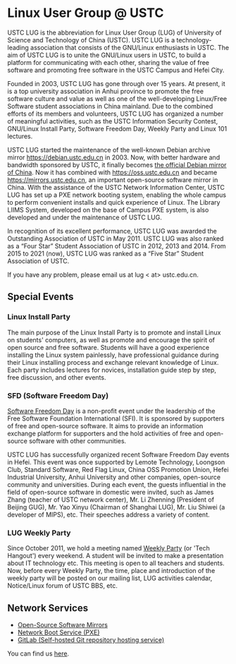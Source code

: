 ---
---

# Linux User Group @ USTC

USTC LUG is the abbreviation for Linux User Group (LUG) of University of Science and Technology of China (USTC). USTC LUG is a technology-leading association that consists of the GNU/Linux enthusiasts in USTC. The aim of USTC LUG is to unite the GNU/Linux users in USTC, to build a platform for communicating with each other, sharing the value of free software and promoting free software in the USTC Campus and Hefei City.

Founded in 2003, USTC LUG has gone through over 15 years. At present, it is a top university association in Anhui province to promote the free software culture and value as well as one of the well-developing Linux/Free Software student associations in China mainland. Due to the combined efforts of its members and volunteers, USTC LUG has organized a number of meaningful activities, such as the USTC Information Security Contest, GNU/Linux Install Party, Software Freedom Day, Weekly Party and Linux 101 lectures.

USTC LUG started the maintenance of the well-known Debian archive mirror <https://debian.ustc.edu.cn> in 2003. Now, with better hardware and bandwidth sponsored by USTC, it finally becomes [the official Debian mirror of China](http://ftp.cn.debian.org/). Now it has combined with <https://oss.ustc.edu.cn> and became <https://mirrors.ustc.edu.cn>, an important open-source software mirror in China. With the assistance of the USTC Network Information Center, USTC LUG has set up a PXE network booting system, enabling the whole campus to perform convenient installs and quick experience of Linux. The Library LIIMS System, developed on the base of Campus PXE system, is also developed and under the maintenance of USTC LUG.

In recognition of its excellent performance, USTC LUG was awarded the Outstanding Association of USTC in May 2011. USTC LUG was also ranked as a “Four Star” Student Association of USTC in 2012, 2013 and 2014. From 2015 to 2021 (now), USTC LUG was ranked as a “Five Star” Student Association of USTC.

If you have any problem, please email us at lug &lt; at&gt; ustc.edu.cn.

## Special Events

### Linux Install Party

The main purpose of the Linux Install Party is to promote and install Linux on students' computers, as well as promote and encourage the spirit of open source and free software. Students will have a good experience installing the Linux system painlessly, have professional guidance during their Linux installing process and exchange relevant knowledge of Linux. Each party includes lectures for novices, installation guide step by step, free discussion, and other events.

### SFD (Software Freedom Day)

[Software Freedom Day](/wiki/lug/events/sfd) is a non-profit event under the leadership of the Free Software Foundation International (SFI). It is sponsored by supporters of free and open-source software. It aims to provide an information exchange platform for supporters and the hold activities of free and open-source software with other communities.

USTC LUG has successfully organized recent Software Freedom Day events in Hefei. This event was once supported by Lemote Technology, Loongson Club, Standard Software, Red Flag Linux, China OSS Promotion Union, Hefei Industrial University, Anhui University and other companies, open-source community and universities. During each event, the guests influential in the field of open-source software in domestic were invited, such as James Zhang (teacher of USTC network center), Mr. Li Zhenning (President of Beijing GUG), Mr. Yao Xinyu (Chairman of Shanghai LUG), Mr. Liu Shiwei (a developer of MIPS), etc. Their speeches address a variety of content.

### LUG Weekly Party

Since October 2011, we hold a meeting named [Weekly Party](/wiki/lug/events/weeklyparty) (or 'Tech Hangout') every weekend. A student will be invited to make a presentation about IT technology etc. This meeting is open to all teachers and students. Now, before every Weekly Party, the time, place and introduction of the weekly party will be posted on our mailing list, LUG activities calendar, Notice/Linux forum of USTC BBS, etc.

## Network Services

- [Open-Source Software Mirrors](/wiki/lug/services/mirrors)
- [Network Boot Service (PXE)](/wiki/lug/services/pxe)
- [GitLab (Self-hosted Git repository hosting service)](/wiki/lug/services/gitlab)

You can find us [here](/wiki/lug/contact).
